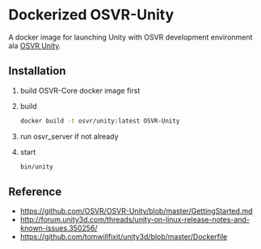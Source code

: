 Dockerized OSVR-Unity
=====================

A docker image for launching Unity with OSVR development environment ala [OSVR
Unity](https://github.com/OSVR/OSVR-Unity).

## Installation
1. build OSVR-Core docker image first

2. build

    ```bash
    docker build -t osvr/unity:latest OSVR-Unity
    ```

3. run osvr_server if not already

4. start

    ```bash
    bin/unity
    ```

## Reference
* https://github.com/OSVR/OSVR-Unity/blob/master/GettingStarted.md
* http://forum.unity3d.com/threads/unity-on-linux-release-notes-and-known-issues.350256/
* https://github.com/tomwillfixit/unity3d/blob/master/Dockerfile
